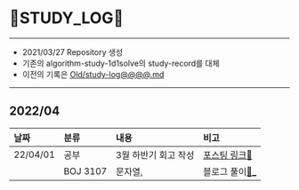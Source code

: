 # 📜STUDY_LOG📜
---
- 2021/03/27 Repository 생성
- 기존의 algorithm-study-1d1solve의 study-record를 대체
- 이전의 기록은 [Old/study-log@@@@.md](https://github.com/Oriburger/oriburger_study_log/blob/main/Old/study_log_2021.md)
---
## 2022/04

<div markdown="1">

|날짜|분류|내용|비고|
|:----|:----|:----|:----|
|22/04/01|공부|3월 하반기 회고 작성|[포스팅 링크📑](https://blog.naver.com/uss425/222689267618)|
||BOJ 3107|문자열, |블로그 풀이[📜_](https://blog.naver.com/uss425/222689236738)|
</div>

<!--

- 📔📚📙📘📗📒📃📜📄📑

-->

